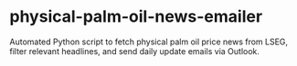 # physical-palm-oil-news-emailer
Automated Python script to fetch physical palm oil price news from LSEG, filter relevant headlines, and send daily update emails via Outlook.
